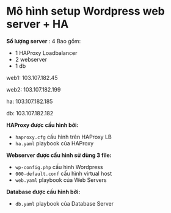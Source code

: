 # Mô hình setup Wordpress web server + HA


**Số lượng server** : 4
Bao gồm: 
* 1 HAProxy Loadbalancer
* 2 webserver
* 1 db

web1: 103.107.182.45

web2: 103.107.182.199

ha: 103.107.182.185

db: 103.107.182.182

**HAProxy được cấu hình bởi:**
* `haproxy.cfg` cấu hình trên HAProxy LB
* `ha.yaml` playbook của HAProxy

**Webserver được cấu hình sử dùng 3 file:**
* `wp-config.php` cấu hình Wordpress
* `000-default.conf` cấu hình virtual host 
* `web.yaml` playbook của Web Servers
         
**Database được cấu hình bởi:**
* `db.yaml` playbook của Database Server
